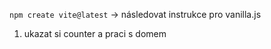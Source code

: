 `npm create vite@latest` -> následovat instrukce pro vanilla.js

1. ukazat si counter a praci s domem
